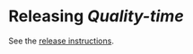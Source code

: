 # Releasing *Quality-time*

See the [release instructions](https://quality-time.readthedocs.io/en/latest/development.html#release).
